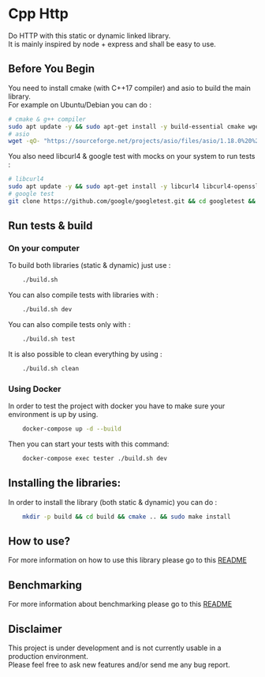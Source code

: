 # Cpp Http
Do HTTP with this static or dynamic linked library.\
It is mainly inspired by node + express and shall be easy to use.

## Before You Begin
You need to install cmake (with C++17 compiler) and asio to build the main library.\
For example on Ubuntu/Debian you can do :
```bash
# cmake & g++ compiler
sudo apt update -y && sudo apt-get install -y build-essential cmake wget
# asio
wget -qO- "https://sourceforge.net/projects/asio/files/asio/1.18.0%20%28Stable%29/asio-1.18.0.tar.gz" | tar xvz && cd asio-1.18.0/include && rm Makefile* && sudo cp -r * /usr/include/ && cd ../.. && rm -rf asio-1.18.0
```

You also need libcurl4 & google test with mocks on your system to run tests :
```bash
# libcurl4
sudo apt update -y && sudo apt-get install -y libcurl4 libcurl4-openssl-dev
# google test
git clone https://github.com/google/googletest.git && cd googletest && mkdir build && cd build && cmake .. && make && sudo make install && cd ../.. && rm -rf googletest
```

## Run tests & build

### On your computer

To build both libraries (static & dynamic) just use :
```bash 
    ./build.sh
```

You can also compile tests with libraries with :
```bash 
    ./build.sh dev
```

You can also compile tests only with :
```bash 
    ./build.sh test
```

It is also possible to clean everything by using :
```bash 
    ./build.sh clean
```

### Using Docker
In order to test the project with docker you have to make sure your environment is up by using.
```bash 
    docker-compose up -d --build
```

Then you can start your tests with this command:
```bash 
    docker-compose exec tester ./build.sh dev
```

## Installing the libraries:

In order to install the library (both static & dynamic) you can do :

```bash
    mkdir -p build && cd build && cmake .. && sudo make install
```

## How to use?
For more information on how to use this library please go to this [README](example/README.md)

## Benchmarking

For more information about benchmarking please go to this [README](tests/benchmark/README.md)

## Disclaimer

This project is under development and is not currently usable in a production environment.\
Please feel free to ask new features and/or send me any bug report.
